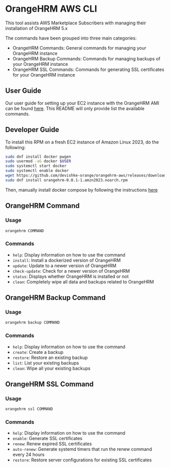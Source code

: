 # OrangeHRM AWS CLI

This tool assists AWS Marketplace Subscribers with managing their installation of OrangeHRM 5.x

The commands have been grouped into three main categories:
- OrangeHRM Commands: General commands for managing your OrangeHRM instance
- OrangeHRM Backup Commands: Commands for  managing backups of your OrangeHRM instance
- OrangeHRM SSL Commands: Commands for generating SSL certificates for your OrangeHRM instance

## User Guide

Our user guide for setting up your EC2 instance with the OrangeHRM AMI can be found [here](https://docs.google.com/document/d/1E4mSuN21M54IHjWaXx9DNE1SEtm9EEvj9QWffeVHbm4/edit?usp=sharing). This README will only provide list the available commands.

## Developer Guide
To install this RPM on a fresh EC2 instance of Amazon Linux 2023, do the following:
```bash
sudo dnf install docker pwgen
sudo usermod -aG docker $USER
sudo systemctl start docker
sudo systemctl enable docker
wget https://github.com/devishke-orange/orangehrm-aws/releases/download/0.0.1/orangehrm-0.0.1-1.amzn2023.noarch.rpm
sudo dnf install orangehrm-0.0.1-1.amzn2023.noarch.rpm
```
Then, manually install docker compose by following the instructions [here](https://docs.docker.com/compose/install/linux/#install-the-plugin-manually)

## OrangeHRM Command
### Usage
```bash
orangehrm COMMAND
```
### Commands
- `help`: Display information on how to use the command
- `install`: Install a dockerized version of OrangeHRM
- `update`: Update to a newer version of OrangeHRM
- `check-update`: Check for a newer version of OrangeHRM
- `status`: Displays whether OrangeHRM is installed or not
- `clean`: Completely wipe all data and backups related to OrangeHRM

## OrangeHRM Backup Command
### Usage
```bash
orangehrm backup COMMAND
```
### Commands
- `help`: Display information on how to use the command
- `create`: Create a backup
- `restore`: Restore an existing backup
- `list`: List your existing backups
- `clean`: Wipe all your existing backups

## OrangeHRM SSL Command
### Usage
```bash
orangehrm ssl COMMAND
```
### Commands
- `help`: Display information on how  to use the command
- `enable`: Generate SSL certificates
- `renew`: Renew expired SSL certificates
- `auto-renew`: Generate systemd timers that run the renew command every 24 hours
- `restore`: Restore server configurations for existing SSL certificates
